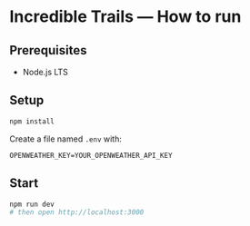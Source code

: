 # Incredible Trails — How to run

## Prerequisites
- Node.js LTS

## Setup
```bash
npm install
```
Create a file named `.env` with:
```
OPENWEATHER_KEY=YOUR_OPENWEATHER_API_KEY
```

## Start
```bash
npm run dev
# then open http://localhost:3000
```
